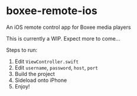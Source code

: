 # boxee-remote-ios
An iOS remote control app for Boxee media players

This is currently a WIP. Expect more to come...

Steps to run:

1. Edit `ViewController.swift`
  1. Edit `username`, `password`, `host`, `port`
1. Build the project
1. Sideload onto iPhone
1. Enjoy!

